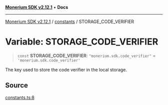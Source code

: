 [**Monerium SDK v2.12.1**](../../../README.md) • **Docs**

---

[Monerium SDK v2.12.1](../../../README.md) / [constants](../README.md) / STORAGE_CODE_VERIFIER

# Variable: STORAGE_CODE_VERIFIER

> `const` **STORAGE_CODE_VERIFIER**: `"monerium.sdk.code_verifier"` = `'monerium.sdk.code_verifier'`

The key used to store the code verifier in the local storage.

## Source

[constants.ts:8](https://github.com/monerium/js-monorepo/blob/510d89096a606a615f5ce0c00a69ec9c89563e68/packages/sdk/src/constants.ts#L8)
